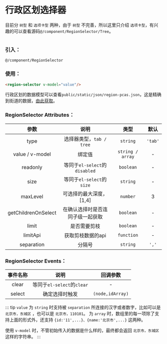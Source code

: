 # 行政区划选择器

目前分 `树型` 和 `选项卡型` 两种，由于 `树型` 不完善，所以这里只介绍 `选项卡型`，有兴趣的可以查看源码`@/component/RegionSelector/Tree`。

<img :src="$withBase('/region-selector_tab.png')">

### 引入：

`@/component/RegionSelector`

### 使用：
```html
<region-selector v-model="value"/>
```

行政区划的数据模型可以查看`public/static/json/region-pcas.json`，这是精确到街道的数据，[由此获取](https://github.com/modood/Administrative-divisions-of-China)。

### RegionSelector Attributes：

| 参数                | 说明                                    | 类型             | 默认    |
| :-----------------: | :-------------------------------------: | :--------------: | :-----: |
| type                | 选择器类型，`tab / tree`                | `string`         | `'tab'` |
| value / v-model     | 绑定值                                  | `string / array` | -       | 
| readonly            | 等同于`el-select`的`disabled`           | `boolean`        | -       | 
| size                | 等同于`el-select`的`size`               | `string`         | -       | 
| maxLevel            | 可选择的最大深度，[1,4]                 | `number`         | 3       | 
| getChildrenOnSelect | 在确认选择时是否连同子级一起获取        | `boolean`        | -       | 
| limit               | 是否需要剪枝                            | `boolean`        | -       | 
| limitApi            | 获取剪枝数据的api                       | `function`       | -       | 
| separation          | 分隔号                                  | `string`         | `','`   | 

### RegionSelector Events：

| 事件名称 | 说明                       | 回调参数         |
| :------: | :------------------------: | :--------------: |
| clear    | 等同于`el-select`的`clear` | -                |
| select   | 确定选择时触发             | `(node,idArray)` |


::: tip
`value` 为 `string` 时支持被 `separation` 所连接的汉字或者数字，比如可以是 `北京市，东城区` ，也可以是 `北京市，110101`。
为 `array` 时，数组里的每一项除了支持上面的形式外，还支持 `{id:'11',...}、{name:'北京市',...}` 这两种。

使用 `v-model` 时，不管初始传入的数据是什么样的，最终都会返回 `北京市，东城区` 这样的字符串。
:::
